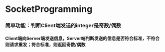 # SocketProgramming
### 简单功能：判断Client端发送的integer是奇数/偶数
#### Client端向Server端发送信息，Server端判断发送的信息是否符合标准，不符合则请求重发；符合标准，则返回奇数/偶数
